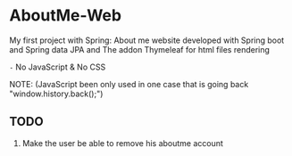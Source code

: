 # AboutMe-Web
My first project with Spring: About me website developed with Spring boot and Spring data JPA and The addon Thymeleaf for html files rendering

`-` No JavaScript & No CSS

NOTE: (JavaScript been only used in one case that is going back "window.history.back();")


## TODO
1. Make the user be able to remove his aboutme account
